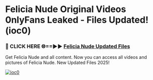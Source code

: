 # Felicia Nude Original Videos 0nlyFans Leaked - Files Updated! (ioc0)

<h3>🔴 CLICK HERE 🌐==►► <a href="https://tinyurl.com/52m3yx9h" rel="nofollow">Felicia Nude Updated Files</a></h3>

Get Felicia Nude and all content. Now you can access all videos and pictures of Felicia Nude. New Updated Files 2025!

[![ioc0](https://i.imgur.com/TnHtlc8.gif)](https://tinyurl.com/52m3yx9h)
